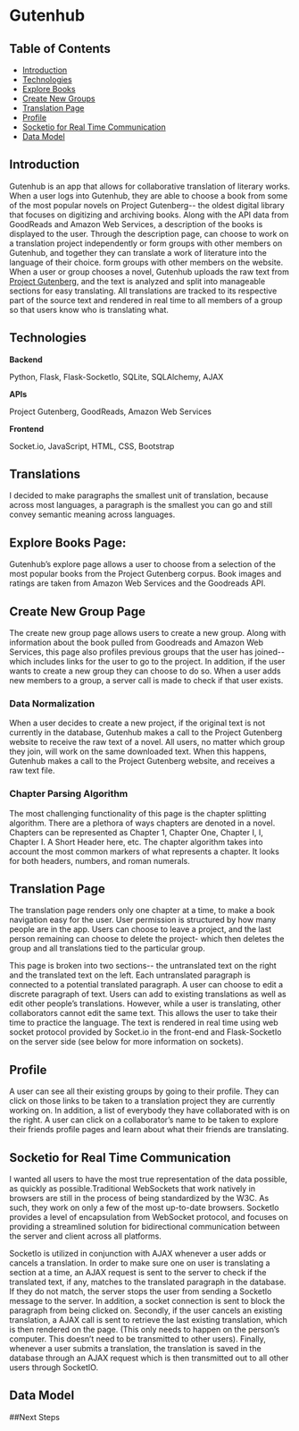 # Gutenhub

## Table of Contents
- [Introduction](#introduction)
- [Technologies](#technologies)
- [Explore Books](#explore-books-page)
- [Create New Groups](#create-new-goup-page)
- [Translation Page](#translation-page)
- [Profile](#profile)
- [Socketio for Real Time Communication](#socketio-for-real-time-communication)
- [Data Model](#project-structure)

## <a name="introduction">Introduction</a>

Gutenhub is an app that allows for collaborative translation of literary works. When a user logs into Gutenhub, they are able to choose a book from some of the most popular novels on Project Gutenberg-- the oldest digital library that focuses on digitizing and archiving books. Along with the API data from GoodReads and Amazon Web Services, a description of the books is displayed to the user. Through the description page, can choose to work on a translation project independently or form groups with other members on Gutenhub, and together they can translate a work of literature into the language of their choice. form groups with other members on the website. 
When a user or group chooses a novel, Gutenhub uploads the raw text from [Project Gutenberg](https://www.gutenberg.org/), and the text is analyzed and split into manageable sections for easy translating. All translations are tracked to its respective part of the source text and rendered in real time to all members of a group so that users know who is translating what.

## Technologies

**Backend**

Python, Flask, Flask-SocketIo, SQLite,  SQLAlchemy, AJAX

**APIs**

Project Gutenberg, GoodReads, Amazon Web Services

**Frontend**

Socket.io, JavaScript, HTML, CSS, Bootstrap

## Translations

I decided to make paragraphs the smallest unit of translation, because across most languages, a paragraph is the smallest you can go and still convey semantic meaning across languages.

## Explore Books Page:

Gutenhub’s explore page allows a user to choose from a selection of the most popular books from the Project Gutenberg corpus. Book images and ratings are taken from Amazon Web Services and the Goodreads API.


## Create New Group Page

The create new group page allows users to create a new group. Along with information about the book pulled from Goodreads and Amazon Web Services, this page also profiles previous groups that the user has joined-- which includes links for the user to go to the project. In addition, if the user wants to create a new group they can choose to do so. When a user adds new members to a group, a server call is made to check if that user exists.

### Data Normalization

When a user decides to create a new project, if the original text is not currently in the database, Gutenhub makes a call to the Project Gutenberg website to receive the raw text of a novel. All users, no matter which group they join, will work on the same downloaded text.
When this happens, Gutenhub makes a call to the Project Gutenberg website, and receives a raw text file.

### Chapter Parsing Algorithm
The most challenging functionality of this page is the chapter splitting algorithm. There are a plethora of ways chapters are denoted in a novel. Chapters can be represented as Chapter 1, Chapter One, Chapter I, I, Chapter I. A Short Header here, etc. The chapter algorithm takes into account the most common markers of what represents a chapter. It looks for both headers, numbers, and roman numerals.

## Translation Page

The translation page renders only one chapter at a time, to make a book navigation easy for the user. User permission is structured by how many people are in the app. Users can choose to leave a project, and the last person remaining can choose to delete the project- which then deletes the group and all translations tied to the particular group.

This page is broken into two sections-- the untranslated text on the right and the translated text on the left. Each untranslated paragraph is connected to a potential translated paragraph. A user can choose to edit a discrete paragraph of text. Users can add to existing translations as well as edit other people’s translations. However, while a user is translating, other collaborators cannot edit the same text. This allows the user to take their time to practice the language. The text is rendered in real time using web socket protocol provided by Socket.io in the front-end and Flask-SocketIo on the server side (see below for more information on sockets).

## Profile

A user can see all their existing groups by going to their profile. They can click on those links to be taken to a translation project they are currently working on. In addition, a list of everybody they have collaborated with is on the right. A user can click on a collaborator’s name to be taken to explore their friends profile pages and learn about what their friends are translating.

## Socketio for Real Time Communication

I wanted all users to have the most true representation of the data possible, as quickly as possible.Traditional WebSockets that work natively in browsers are still in the process of being standardized by the W3C. As such, they work on only a few of the most up-to-date browsers. SocketIo provides a level of encapsulation from WebSocket protocol, and focuses on providing a streamlined solution for bidirectional communication between the server and client across all platforms.

SocketIo is utilized in conjunction with AJAX whenever a user adds or cancels a translation. In order to make sure one on user is translating a section at a time, an AJAX request is sent to the server to check if the translated text, if any, matches to the translated paragraph in the database. If they do not match, the server stops the user from sending a SocketIo message to the server.  In addition, a socket connection is sent to block the paragraph from being clicked on. Secondly, if the user cancels an existing translation, a AJAX call is sent to retrieve the last existing translation, which is then rendered on the page. (This only needs to happen on the person’s computer. This doesn’t need to be transmitted to other users). Finally, whenever a user submits a translation, the translation is saved in the database through an AJAX request which is then transmitted out to all other users through SocketIO. 

## Data Model


##Next Steps

